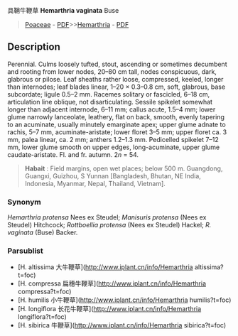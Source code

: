 具鞘牛鞭草 **Hemarthria vaginata** Buse

> [Poaceae](http://www.iplant.cn/info/Poaceae?t=foc) - [PDF](http://www.iplant.cn/foc/pdf/Poaceae.pdf)>>[Hemarthria](http://www.iplant.cn/info/Hemarthria?t=foc) - [PDF](http://www.iplant.cn/foc/pdf/Hemarthria.pdf)

## Description

Perennial. Culms loosely tufted, stout, ascending or sometimes decumbent and rooting from lower nodes, 20–80 cm tall, nodes conspicuous, dark, glabrous or pilose. Leaf sheaths rather loose, compressed, keeled, longer than internodes; leaf blades linear, 1–20 × 0.3–0.8 cm, soft, glabrous, base subcordate; ligule 0.5–2 mm. Racemes solitary or fascicled, 6–18 cm, articulation line oblique, not disarticulating. Sessile spikelet somewhat longer than adjacent internode, 6–11 mm; callus acute, 1.5–4 mm; lower glume narrowly lanceolate, leathery, flat on back, smooth, evenly tapering to an acuminate, usually minutely emarginate apex; upper glume adnate to rachis, 5–7 mm, acuminate-aristate; lower floret 3–5 mm; upper floret ca. 3 mm, palea linear, ca. 2 mm; anthers 1.2–1.3 mm. Pedicelled spikelet 7–12 mm, lower glume smooth on upper edges, long-acuminate, upper glume caudate-aristate. Fl. and fr. autumn. 2*n* = 54.


> **Habait** : 
> Field margins, open wet places; below 500 m. Guangdong, Guangxi, Guizhou, S Yunnan [Bangladesh, Bhutan, NE India, Indonesia, Myanmar, Nepal, Thailand, Vietnam].

### Synonym
*Hemarthria protensa* Nees ex Steudel; *Manisuris protensa* (Nees ex Steudel) Hitchcock; *Rottboellia protensa* (Nees ex Steudel) Hackel; *R. vaginata* (Buse) Backer.

### Parsublist

* [H.  altissima  大牛鞭草](http://www.iplant.cn/info/Hemarthria altissima?t=foc)
* [H.  compressa  扁穗牛鞭草](http://www.iplant.cn/info/Hemarthria compressa?t=foc)
* [H.  humilis  小牛鞭草](http://www.iplant.cn/info/Hemarthria humilis?t=foc)
* [H.  longiflora  长花牛鞭草](http://www.iplant.cn/info/Hemarthria longiflora?t=foc)
* [H.  sibirica  牛鞭草](http://www.iplant.cn/info/Hemarthria sibirica?t=foc)
